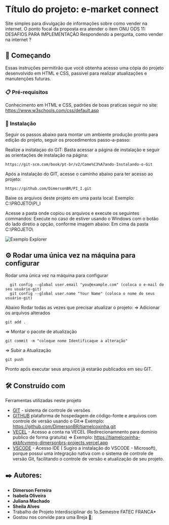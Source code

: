 # Título do projeto:  e-market connect
Site simples para divulgação de informações sobre como vender na internet.
O ponto focal da proposta era atender o item ONU ODS 11: DESAFIOS PARA IMPLEMENTAÇÃO
Respondendo a pergunta, como vender na internet ?

## 🚀 Começando
Essas instruções permitirão que você obtenha acesso uma cópia do projeto desenvolvido em HTML e CSS, passivel para realizar atualizações e manutenções futuras.

### 📋 Pré-requisitos

Conhecimento em HTML e CSS, padrões de boas praticas seguir no site: https://www.w3schools.com/css/default.asp

### 🔧 Instalação

Seguir os passos abaixo para montar um ambiente produção pronto para edição do projeto, seguir os procedimentos  passo-a-passo: 

Realize a instalaçao do GIT:
Basta acessar a página de instalação e seguir as orientações de instalação na página:
```
https://git-scm.com/book/pt-br/v2/Come%C3%A7ando-Instalando-o-Git
```
Após a instalação do GIT, acesse o caminho abaixo para ter acesso ao projeto:
```
https://github.com/DimersonBR/PI_I.git
```
Baixe os arquivos deste projeto em uma pasta local: 
Exemplo: C:\PROJETO\PI_I

Acesse a pasta onde copiou os arquivos e execute os seguintes commandos:
Execute no caso de estiver usando o Windows com o botão do lado diretio a opção, conforme imagem abaixo:
Em cima da pasta C:\PROJETO\

![Exemplo Explorer](Caminho_configura%C3%A7%C3%A3o_GIT.jpeg)

## ⚙️ Rodar uma única vez na máquina para configurar

Rodar uma única vez na máquina para configurar
```
  git config --global user.email "you@example.com" (coloca o e-mail do seu usuário-git)
  git config --global user.name "Your Name" (coloca o nome do seus usuário-git)

```

Abaixo Rodar todas as vezes que precisar atualizar o projeto:
=> Adicionar os arquivos alterados
```
git add .
```
=> Montar o pacote de atualização
```
git commit -m "coloque nome Identificaque a alteração"
```
=> Subir a Atualização
```
git push
```
Pronto após executar seus arquivos já estarão publicados em seu GIT.

## 🛠️ Construído com

Ferramentas utilizadas neste projeto

* [GIT](https://git-scm.com/book/pt-br/v2/Come%C3%A7ando-Instalando-o-Git) - sistema de controle de versões
* [GITHUB](https://github.com/) plataforma de hospedagem de código-fonte e arquivos com controle de versão usando o Git=> Exemplo: https://github.com/DimersonBR/tiamelcoxinha.git
* [VECEL](https://maven.apache.org/) - Acesso a conta na VECEL (Redirecionamnento para dominio publico de forma gratuita) => Exemplo: https://tiamelcoxinha-ekbfcvmmg-dimersonbrs-projects.vercel.app
* [VSCODE](https://rometools.github.io/rome/) - Acesso IDE ( Sugiro a instalação do VSCODE - Microsoft), porque possui uma integração nativa com o sistema de controle de versão Git, facilitando o controle de versão e atualização de seu projeto.

## ✒️ Autores: 

* **Dimerson Ferreira** 
* **Isabela Oliveira**
* **Juliana Machado**
* **Sheila Alves**
* Trabalho de Projeto Interdisciplinar do 1o.Semestre FATEC FRANCA*
* Gostou nos convide para uma Breja 🍺;
